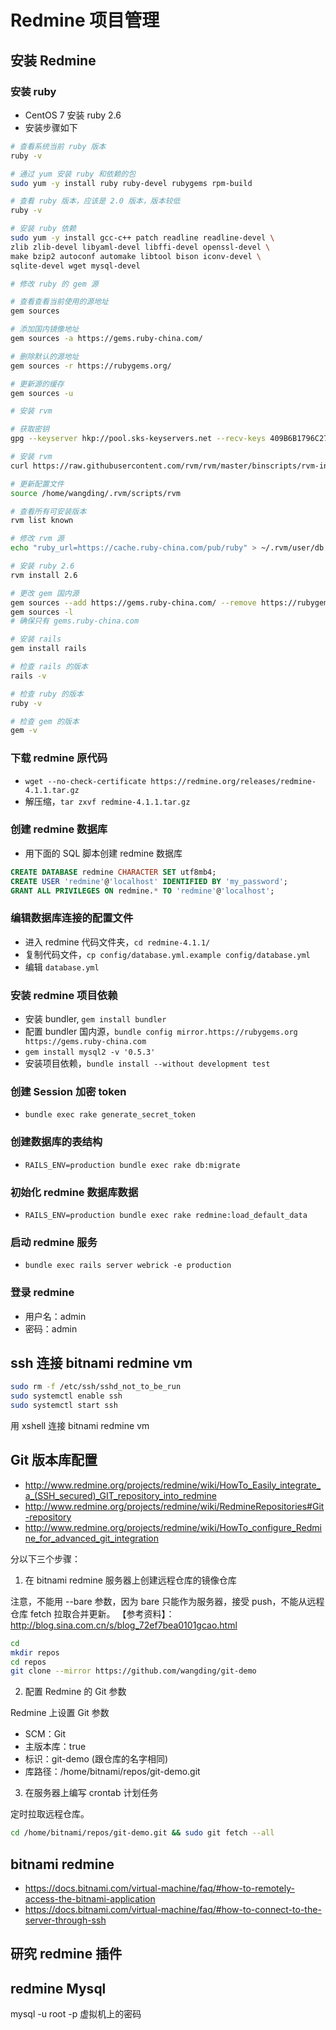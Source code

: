 # Redmine 项目管理

## 安装 Redmine

### 安装 ruby

- CentOS 7 安装 ruby 2.6
- 安装步骤如下

```bash
# 查看系统当前 ruby 版本
ruby -v

# 通过 yum 安装 ruby 和依赖的包
sudo yum -y install ruby ruby-devel rubygems rpm-build

# 查看 ruby 版本，应该是 2.0 版本，版本较低
ruby -v

# 安装 ruby 依赖
sudo yum -y install gcc-c++ patch readline readline-devel \
zlib zlib-devel libyaml-devel libffi-devel openssl-devel \
make bzip2 autoconf automake libtool bison iconv-devel \
sqlite-devel wget mysql-devel

# 修改 ruby 的 gem 源

# 查看查看当前使用的源地址
gem sources

# 添加国内镜像地址
gem sources -a https://gems.ruby-china.com/

# 删除默认的源地址
gem sources -r https://rubygems.org/

# 更新源的缓存
gem sources -u

# 安装 rvm

# 获取密钥
gpg --keyserver hkp://pool.sks-keyservers.net --recv-keys 409B6B1796C275462A1703113804BB82D39DC0E3 7D2BAF1CF37B13E2069D6956105BD0E739499BDB

# 安装 rvm
curl https://raw.githubusercontent.com/rvm/rvm/master/binscripts/rvm-installer | bash -s stable

# 更新配置文件
source /home/wangding/.rvm/scripts/rvm

# 查看所有可安装版本
rvm list known

# 修改 rvm 源
echo "ruby_url=https://cache.ruby-china.com/pub/ruby" > ~/.rvm/user/db

# 安装 ruby 2.6
rvm install 2.6

# 更改 gem 国内源
gem sources --add https://gems.ruby-china.com/ --remove https://rubygems.org/
gem sources -l
# 确保只有 gems.ruby-china.com

# 安装 rails
gem install rails

# 检查 rails 的版本
rails -v

# 检查 ruby 的版本
ruby -v

# 检查 gem 的版本
gem -v
```

### 下载 redmine 原代码

- `wget --no-check-certificate https://redmine.org/releases/redmine-4.1.1.tar.gz`
- 解压缩，`tar zxvf redmine-4.1.1.tar.gz`

### 创建 redmine 数据库

- 用下面的 SQL 脚本创建 redmine 数据库

```sql
CREATE DATABASE redmine CHARACTER SET utf8mb4;
CREATE USER 'redmine'@'localhost' IDENTIFIED BY 'my_password';
GRANT ALL PRIVILEGES ON redmine.* TO 'redmine'@'localhost';
```

### 编辑数据库连接的配置文件

- 进入 redmine 代码文件夹，`cd redmine-4.1.1/`
- 复制代码文件，`cp config/database.yml.example config/database.yml`
- 编辑 `database.yml`

### 安装 redmine 项目依赖

- 安装 bundler, `gem install bundler`
- 配置 bundler 国内源，`bundle config mirror.https://rubygems.org https://gems.ruby-china.com`
- `gem install mysql2 -v '0.5.3'`
- 安装项目依赖，`bundle install --without development test`

### 创建 Session 加密 token

- `bundle exec rake generate_secret_token`

### 创建数据库的表结构

- `RAILS_ENV=production bundle exec rake db:migrate`

### 初始化 redmine 数据库数据

- `RAILS_ENV=production bundle exec rake redmine:load_default_data`

### 启动 redmine 服务

- `bundle exec rails server webrick -e production`

### 登录 redmine

- 用户名：admin
- 密码：admin

## ssh 连接 bitnami redmine vm

```bash
sudo rm -f /etc/ssh/sshd_not_to_be_run
sudo systemctl enable ssh
sudo systemctl start ssh
```

用 xshell 连接 bitnami redmine vm

## Git 版本库配置

- http://www.redmine.org/projects/redmine/wiki/HowTo_Easily_integrate_a_(SSH_secured)_GIT_repository_into_redmine
- http://www.redmine.org/projects/redmine/wiki/RedmineRepositories#Git-repository
- http://www.redmine.org/projects/redmine/wiki/HowTo_configure_Redmine_for_advanced_git_integration

分以下三个步骤：

1. 在 bitnami redmine 服务器上创建远程仓库的镜像仓库

注意，不能用 --bare 参数，因为 bare 只能作为服务器，接受 push，不能从远程仓库 fetch 拉取合并更新。
【参考资料】：http://blog.sina.com.cn/s/blog_72ef7bea0101gcao.html

```bash
cd
mkdir repos
cd repos
git clone --mirror https://github.com/wangding/git-demo
```

2. 配置 Redmine 的 Git 参数

Redmine 上设置 Git 参数

- SCM：Git
- 主版本库：true
- 标识：git-demo (跟仓库的名字相同)
- 库路径：/home/bitnami/repos/git-demo.git

3. 在服务器上编写 crontab 计划任务

定时拉取远程仓库。

```bash
cd /home/bitnami/repos/git-demo.git && sudo git fetch --all
```

## bitnami redmine

- https://docs.bitnami.com/virtual-machine/faq/#how-to-remotely-access-the-bitnami-application
- https://docs.bitnami.com/virtual-machine/faq/#how-to-connect-to-the-server-through-ssh

## 研究 redmine 插件

## redmine Mysql

mysql -u root -p 虚拟机上的密码


